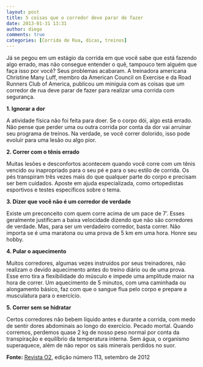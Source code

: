 ```yaml
---
layout: post
title: 5 coisas que o corredor deve parar de fazer
date: 2013-01-31 13:31
author: diego
comments: true
categories: [Corrida de Rua, dicas, treinos]
---
```

Já se pegou em um estágio da corrida em que você sabe que está fazendo algo errado, mas não consegue entender o quê, tampouco tem alguém que faça isso por você? Seus problemas acabaram. A treinadora americana Christine Many Luff, membro da American Council on Exercise e da Road Runners Club of America, publicou um miniguia com as coisas que um corredor de rua deve parar de fazer para realizar uma corrida com segurança.

<strong>1. Ignorar a dor</strong>

A atividade física não foi feita para doer. Se o corpo dói, algo está errado. Não pense que perder uma ou outra corrida por conta da dor vai arruinar seu programa de treinos. Na verdade, se você correr dolorido, isso pode evoluir para uma lesão ou algo pior.

<strong>2. Correr com o tênis errado</strong>

Muitas lesões e desconfortos acontecem quando você corre com um tênis vencido ou inapropriado para o seu pé e para o seu estilo de corrida. Os pés transpiram três vezes mais do que qualquer parte do corpo e precisam ser bem cuidados. Aposte em ajuda especializada, como ortopedistas esportivos e testes específicos sobre o tema.

<strong>3. Dizer que você não é um corredor de verdade</strong>

Existe um preconceito com quem corre acima de um pace de 7’. Esses geralmente justificam a baixa velocidade dizendo que não são corredores de verdade. Mas, para ser um verdadeiro corredor, basta correr. Não importa se é uma maratona ou uma prova de 5 km em uma hora. Honre seu hobby.

<strong>4. Pular o aquecimento</strong>

Muitos corredores, algumas vezes instruídos por seus treinadores, não realizam o devido aquecimento antes do treino diário ou de uma prova. Esse erro tira a flexibilidade do músculo e impede uma amplitude maior na hora de correr. Um aquecimento de 5 minutos, com uma caminhada ou alongamento básico, faz com que o sangue flua pelo corpo e prepare a musculatura para o exercício.

<strong>5. Correr sem se hidratar</strong>

Certos corredores não bebem líquido antes e durante a corrida, com medo de sentir dores abdominais ao longo do exercício. Pecado mortal. Quando corremos, perdemos quase 2 kg de nosso peso normal por conta da transpiração e equilíbrio da temperatura interna. Sem água, o organismo superaquece, além de não repor os sais minerais perdidos no suor.

<strong>Fonte:</strong> <a href="http://o2porminuto.com.br/materia/confira/conteudo/5-coisas-que-o-corredor-deve-parar-de-fazer-7519" target="_blank">Revista O2</a>, edição número 113, setembro de 2012
